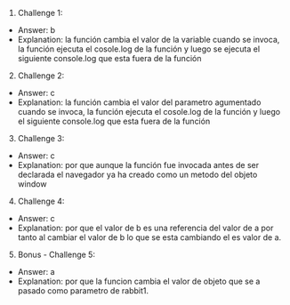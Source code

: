 1. Challenge 1:
  - Answer: b
  - Explanation: la función cambia el valor de la variable cuando se invoca, la función ejecuta el cosole.log de la función y luego se ejecuta el siguiente console.log que esta fuera de la función 

2. Challenge 2:
  - Answer: c
  - Explanation:  la función cambia el valor del parametro agumentado cuando se invoca, la función ejecuta el cosole.log de la función y luego el siguiente console.log que esta fuera de la función


3. Challenge 3:
  - Answer: c
  - Explanation: por que aunque la función fue invocada antes de ser declarada el navegador ya ha creado como un metodo del objeto window


4. Challenge 4:
  - Answer: c
  - Explanation: por que el valor de b es una referencia del valor de a por tanto al cambiar el valor de b lo que se esta cambiando el es valor de a.


5. Bonus - Challenge 5:
  - Answer: a
  - Explanation: por que la funcion cambia el valor de objeto que se a pasado como parametro de rabbit1.
